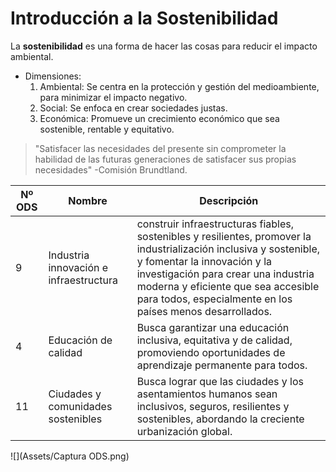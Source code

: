 # Introducción a la Sostenibilidad
La **sostenibilidad** es una forma de hacer las cosas para reducir el impacto ambiental.

- Dimensiones:
  1. Ambiental: Se centra en la protección y gestión del medioambiente, para minimizar el impacto negativo.
  2. Social: Se enfoca en crear sociedades justas.
  3. Económica: Promueve un crecimiento económico que sea sostenible, rentable y equitativo.

>"Satisfacer las necesidades del presente sin comprometer la habilidad de las futuras generaciones de satisfacer sus propias necesidades" -Comisión Brundtland.

 | Nº ODS | Nombre | Descripción |
 | --- | --- | --- |
 | 9 | Industria innovación e infraestructura| construir infraestructuras fiables, sostenibles y resilientes, promover la industrialización inclusiva y sostenible, y fomentar la innovación y la investigación para crear una industria moderna y eficiente que sea accesible para todos, especialmente en los países menos desarrollados. 
 | 4 | Educación de calidad |  Busca garantizar una educación inclusiva, equitativa y de calidad, promoviendo oportunidades de aprendizaje permanente para todos. |
 | 11 | Ciudades y comunidades sostenibles | Busca lograr que las ciudades y los asentamientos humanos sean inclusivos, seguros, resilientes y sostenibles, abordando la creciente urbanización global. |

![](Assets/Captura ODS.png)
